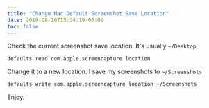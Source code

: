 ```yaml
---
title: "Change Mac Default Screenshot Save Location"
date: 2019-08-16T15:34:19-05:00
toc: false
---
```


Check the current screenshot save location. It's usually `~/Desktop`
```
defaults read com.apple.screencapture location
```

Change it to a new location. I save my screenshots to `~/Screenshots`
```
defaults write com.apple.screencapture location ~/Screenshots
```

Enjoy. 
